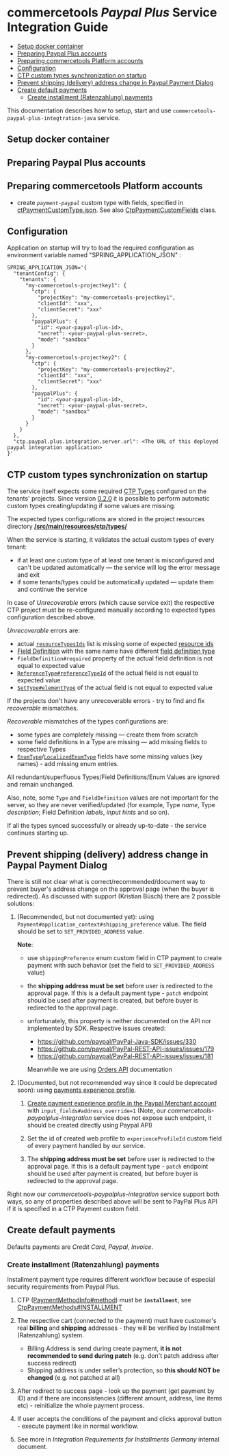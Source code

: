 # commercetools _Paypal Plus_ Service Integration Guide

<!-- START doctoc generated TOC please keep comment here to allow auto update -->
<!-- DON'T EDIT THIS SECTION, INSTEAD RE-RUN doctoc TO UPDATE -->

- [Setup docker container](#setup-docker-container)
- [Preparing Paypal Plus accounts](#preparing-paypal-plus-accounts)
- [Preparing commercetools Platform accounts](#preparing-commercetools-platform-accounts)
- [Configuration](#configuration)
- [CTP custom types synchronization on startup](#ctp-custom-types-synchronization-on-startup)
- [Prevent shipping (delivery) address change in Paypal Payment Dialog](#prevent-shipping-delivery-address-change-in-paypal-payment-dialog)
- [Create default payments](#create-default-payments)
  - [Create installment (Ratenzahlung) payments](#create-installment-ratenzahlung-payments)

<!-- END doctoc generated TOC please keep comment here to allow auto update -->

This documentation describes how to setup, start and use `commercetools-paypal-plus-integtration-java` service.

## Setup docker container

## Preparing Paypal Plus accounts

## Preparing commercetools Platform accounts

  - create *`payment-paypal`* custom type with fields, specified in 
  [ctPaymentCustomType.json](/src/main/resources/referenceModels/ctPaymentCustomType.json). See also 
  [CtpPaymentCustomFields](/src/main/java/com/commercetools/payment/constants/ctp/CtpPaymentCustomFields.java) class.

## Configuration
Application on startup will try to load the required configuration as environment variable named "SPRING_APPLICATION_JSON" :
```
SPRING_APPLICATION_JSON='{
  "tenantConfig": {
    "tenants": {
      "my-commercetools-projectkey1": {
        "ctp": {
          "projectKey": "my-commercetools-projectkey1",
          "clientId": "xxx",
          "clientSecret": "xxx"
        },
        "paypalPlus": {
          "id": <your-paypal-plus-id>,
          "secret": <your-paypal-plus-secret>,
          "mode": "sandbox"
        }
      },
      "my-commercetools-projectkey2": {
        "ctp": {
          "projectKey": "my-commercetools-projectkey2",
          "clientId": "xxx",
          "clientSecret": "xxx"
        },
        "paypalPlus": {
          "id": <your-paypal-plus-id>,
          "secret": <your-paypal-plus-secret>,
          "mode": "sandbox"
        }
      }
    }
  },
  "ctp.paypal.plus.integration.server.url": <The URL of this deployed paypal integration application>
}'
```



## CTP custom types synchronization on startup

The service itself expects some required [CTP Types](http://dev.commercetools.com/http-api-projects-types.html)
configured on the tenants' projects. Since version [0.2.0](https://github.com/commercetools/commercetools-paypal-plus-integration/releases/tag/v0.2.0)
it is possible to perform automatic custom types creating/updating if some values are missing. 

The expected types configurations are stored in the project resources directory 
[**/src/main/resources/ctp/types/**](/src/main/resources/ctp/types/)  

When the service is starting, it validates the actual custom types of every tenant:
  - if at least one custom type of at least one tenant is misconfigured and can't be updated automatically &mdash; 
  the service will log the error message and exit
  - if some tenants/types could be automatically updated &mdash; update them and continue the service
  
In case of _Unrecoverable_ errors (which cause service exit) the respective CTP project must be re-configured manually
according to expected types configuration described above.
  
_Unrecoverable_ errors are:
  - actual [`resourceTypesIds`](http://dev.commercetools.com/http-api-projects-types.html#type) list is missing some of
  expected [resource ids](http://dev.commercetools.com/http-api-projects-custom-fields.html#customizable-resources)
  - [Field Definition](http://dev.commercetools.com/http-api-projects-types.html#fielddefinition) 
  with the same name have different 
  [field definition type](http://dev.commercetools.com/http-api-projects-types.html#fieldtype)
  - `FieldDefinition#required` property of the actual field definition is not equal to expected value
  - [`ReferenceType#referenceTypeId`](http://dev.commercetools.com/http-api-projects-types.html#referencetype) of the 
  actual field is not equal to expected value
  - [`SetType#elementType`](http://dev.commercetools.com/http-api-projects-types.html#settype) of the actual field 
  is not equal to expected value

If the projects don't have any unrecoverable errors - try to find and fix _recoverable_ mismatches.

_Recoverable_ mismatches of the types configurations are:
  - some types are completely missing &mdash; create them from scratch
  - some field definitions in a Type are missing &mdash; add missing fields to respective Types
  - [`EnumType`](http://dev.commercetools.com/http-api-projects-types.html#enumtype)/[`LocalizedEnumType`](http://dev.commercetools.com/http-api-projects-types.html#localizedenumtype)
  fields have some missing values (key names) - add missing enum entries.

All redundant/superfluous Types/Field Definitions/Enum Values are ignored and remain unchanged.
  
Also, note, some `Type` and `FieldDefinition` values are not important for the server, 
so they are never verified/updated 
(for example, Type _name_, Type _description_; Field Definition _labels_, _input hints_ and so on).

If all the types synced successfully or already up-to-date - the service continues starting up.

## Prevent shipping (delivery) address change in Paypal Payment Dialog

There is still not clear what is correct/recommended/document way to prevent buyer's address change on the
approval page (when the buyer is redirected). As discussed with support (Kristian Büsch) there are 2 possible solutions:
  1. (Recommended, but not documented yet): using `Payment#application_context#shipping_preference` value. The field
  should be set to `SET_PROVIDED_ADDRESS` value.
   
      **Note**:
      - use `shippingPreference` enum custom field in CTP payment to create payment with such behavior 
      (set the field to `SET_PROVIDED_ADDRESS` value)
      
      - the **shipping address must be set** before user is redirected to the approval page. 
      If this is a default payment type - `patch` endpoint should be used after payment is created, 
      but before buyer is redirected to the approval page.
      
      - unfortunately, this property is neither documented on the API nor implemented by SDK. Respective issues created:
        - https://github.com/paypal/PayPal-Java-SDK/issues/330
        - https://github.com/paypal/PayPal-REST-API-issues/issues/179
        - https://github.com/paypal/PayPal-REST-API-issues/issues/181
        
        Meanwhile we are using [Orders API](https://developer.paypal.com/docs/api/orders/#definition-application_context)
      documentation
      
  2. (Documented, but not recommended way since it could be deprecated soon): using 
  [payments experience profile](https://developer.paypal.com/docs/api/payment-experience/).
    
      1. [Create payment experience profile in the Paypal Merchant account](https://developer.paypal.com/docs/api/payment-experience/#web-profiles_create)
      with `input_fields#address_override=1`
      (Note, our _commercetools-paypalplus-integration_ service does not expose such endpoint, it should be created directly
      using Paypal API)
      
      2. Set the id of created web profile to `experienceProfileId` custom field of every payment handled by our service.
      
      3. The **shipping address must be set** before user is redirected to the approval page. 
               If this is a default payment type - `patch` endpoint should be used after payment is created, 
               but before buyer is redirected to the approval page.
      
  Right now our _commercetools-paypalplus-integration_ service support both ways, so any of properties described above
  will be sent to PayPal Plus API if it is specified in a CTP Payment custom field.

## Create default payments

Defaults payments are _Credit Card_, _Paypal_, _Invoice_.

### Create installment (Ratenzahlung) payments

Installment payment type requires different workflow because of especial security requirements from Paypal Plus.

  1. CTP ([PaymentMethodInfo#method](http://dev.commercetools.com/http-api-projects-payments.html#paymentmethodinfo))
  must be **`installment`**, see [CtpPaymentMethods#INSTALLMENT](/src/main/java/com/commercetools/payment/constants/ctp/CtpPaymentMethods.java)
  
  2. The respective cart (connected to the payment) must have customer's real **billing** and **shipping** addresses - 
  they will be verified by Installment (Ratenzahlung) system.
      * Billing Address is send during create payment, **it is not recommended to send during patch** (e.g. 
      don't patch address after success redirect)
      * Shipping address is under seller’s protection, so **this should NOT be changed** (e.g. not patched at all)
  
  3. After redirect to success page - look up the payment (get payment by ID) and if there are inconsistencies 
  (different amount, address, line items etc) - reinitialize the whole payment process.
  
  4. If user accepts the conditions of the payment and clicks approval button - execute payment like in normal workflow.
          
  5. See more in _Integration Requirements for Installments Germany_ internal document.
  
  

